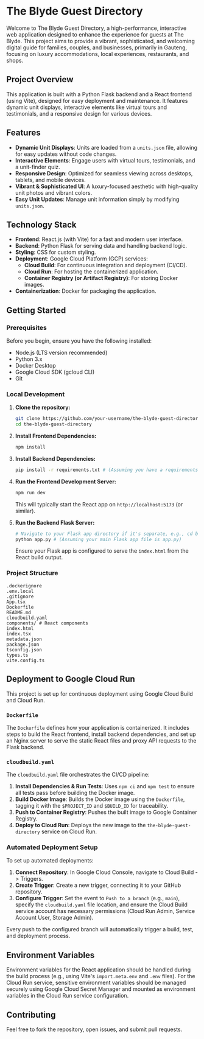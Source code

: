# The Blyde Guest Directory

Welcome to The Blyde Guest Directory, a high-performance, interactive web application designed to enhance the experience for guests at The Blyde. This project aims to provide a vibrant, sophisticated, and welcoming digital guide for families, couples, and businesses, primarily in Gauteng, focusing on luxury accommodations, local experiences, restaurants, and shops.

## Project Overview

This application is built with a Python Flask backend and a React frontend (using Vite), designed for easy deployment and maintenance. It features dynamic unit displays, interactive elements like virtual tours and testimonials, and a responsive design for various devices.

## Features

*   **Dynamic Unit Displays**: Units are loaded from a `units.json` file, allowing for easy updates without code changes.
*   **Interactive Elements**: Engage users with virtual tours, testimonials, and a unit-finder quiz.
*   **Responsive Design**: Optimized for seamless viewing across desktops, tablets, and mobile devices.
*   **Vibrant & Sophisticated UI**: A luxury-focused aesthetic with high-quality unit photos and vibrant colors.
*   **Easy Unit Updates**: Manage unit information simply by modifying `units.json`.

## Technology Stack

*   **Frontend**: React.js (with Vite) for a fast and modern user interface.
*   **Backend**: Python Flask for serving data and handling backend logic.
*   **Styling**: CSS for custom styling.
*   **Deployment**: Google Cloud Platform (GCP) services:
    *   **Cloud Build**: For continuous integration and deployment (CI/CD).
    *   **Cloud Run**: For hosting the containerized application.
    *   **Container Registry (or Artifact Registry)**: For storing Docker images.
*   **Containerization**: Docker for packaging the application.

## Getting Started

### Prerequisites

Before you begin, ensure you have the following installed:

*   Node.js (LTS version recommended)
*   Python 3.x
*   Docker Desktop
*   Google Cloud SDK (gcloud CLI)
*   Git

### Local Development

1.  **Clone the repository:**

    ```bash
    git clone https://github.com/your-username/the-blyde-guest-directory.git
    cd the-blyde-guest-directory
    ```

2.  **Install Frontend Dependencies:**

    ```bash
    npm install
    ```

3.  **Install Backend Dependencies:**

    ```bash
    pip install -r requirements.txt # (Assuming you have a requirements.txt for Flask dependencies)
    ```

4.  **Run the Frontend Development Server:**

    ```bash
    npm run dev
    ```

    This will typically start the React app on `http://localhost:5173` (or similar).

5.  **Run the Backend Flask Server:**

    ```bash
    # Navigate to your Flask app directory if it's separate, e.g., cd backend
    python app.py # (Assuming your main Flask app file is app.py)
    ```

    Ensure your Flask app is configured to serve the `index.html` from the React build output.

### Project Structure

```
.dockerignore
.env.local
.gitignore
App.tsx
Dockerfile
README.md
cloudbuild.yaml
components/ # React components
index.html
index.tsx
metadata.json
package.json
tsconfig.json
types.ts
vite.config.ts
```

## Deployment to Google Cloud Run

This project is set up for continuous deployment using Google Cloud Build and Cloud Run.

### `Dockerfile`

The `Dockerfile` defines how your application is containerized. It includes steps to build the React frontend, install backend dependencies, and set up an Nginx server to serve the static React files and proxy API requests to the Flask backend.

### `cloudbuild.yaml`

The `cloudbuild.yaml` file orchestrates the CI/CD pipeline:

1.  **Install Dependencies & Run Tests**: Uses `npm ci` and `npm test` to ensure all tests pass before building the Docker image.
2.  **Build Docker Image**: Builds the Docker image using the `Dockerfile`, tagging it with the `$PROJECT_ID` and `$BUILD_ID` for traceability.
3.  **Push to Container Registry**: Pushes the built image to Google Container Registry.
4.  **Deploy to Cloud Run**: Deploys the new image to the `the-blyde-guest-directory` service on Cloud Run.

### Automated Deployment Setup

To set up automated deployments:

1.  **Connect Repository**: In Google Cloud Console, navigate to Cloud Build -> Triggers.
2.  **Create Trigger**: Create a new trigger, connecting it to your GitHub repository.
3.  **Configure Trigger**: Set the event to `Push to a branch` (e.g., `main`), specify the `cloudbuild.yaml` file location, and ensure the Cloud Build service account has necessary permissions (Cloud Run Admin, Service Account User, Storage Admin).

Every push to the configured branch will automatically trigger a build, test, and deployment process.

## Environment Variables

Environment variables for the React application should be handled during the build process (e.g., using Vite's `import.meta.env` and `.env` files). For the Cloud Run service, sensitive environment variables should be managed securely using Google Cloud Secret Manager and mounted as environment variables in the Cloud Run service configuration.

## Contributing

Feel free to fork the repository, open issues, and submit pull requests.
